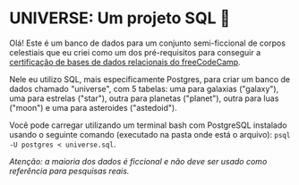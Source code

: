 # UNIVERSE: Um projeto SQL 💫

Olá! Este é um banco de dados para um conjunto semi-ficcional de corpos celestiais que eu criei como um dos pré-requisitos para conseguir a [certificação de bases de dados relacionais do freeCodeCamp](https://www.freecodecamp.org/learn/relational-database/).

Nele eu utilizo SQL, mais especificamente Postgres, para criar um banco de dados chamado "universe", com 5 tabelas: uma para galaxias ("galaxy"), uma para estrelas ("star"), outra para planetas ("planet"), outra para luas ("moon") e uma para asteroides ("astedoid").

Você pode carregar utilizando um terminal bash com PostgreSQL instalado usando o seguinte comando (executado na pasta onde está o arquivo): ``psql -U postgres < universe.sql``.

*Atenção: a maioria dos dados é ficcional e não deve ser usado como referência para pesquisas reais.*
